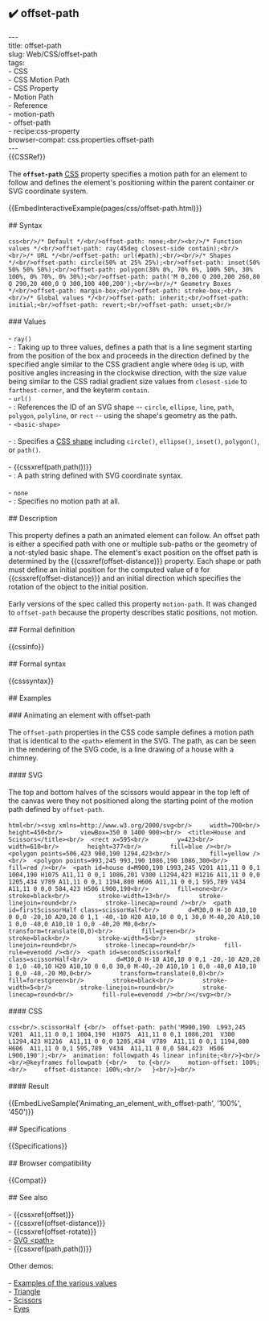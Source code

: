 ## ✔️ offset-path 
 ---<br/>title: offset-path<br/>slug: Web/CSS/offset-path<br/>tags:<br/>  - CSS<br/>  - CSS Motion Path<br/>  - CSS Property<br/>  - Motion Path<br/>  - Reference<br/>  - motion-path<br/>  - offset-path<br/>  - recipe:css-property<br/>browser-compat: css.properties.offset-path<br/>---<br/>{{CSSRef}}<br/><br/>The **`offset-path`** [CSS](/en-US/docs/Web/CSS) property specifies a motion path for an element to follow and defines the element's positioning within the parent container or SVG coordinate system.<br/><br/>{{EmbedInteractiveExample(pages/css/offset-path.html)}}<br/><br/>## Syntax<br/><br/>```css<br/>/* Default */<br/>offset-path: none;<br/><br/>/* Function values */<br/>offset-path: ray(45deg closest-side contain);<br/><br/>/* URL */<br/>offset-path: url(#path);<br/><br/>/* Shapes */<br/>offset-path: circle(50% at 25% 25%);<br/>offset-path: inset(50% 50% 50% 50%);<br/>offset-path: polygon(30% 0%, 70% 0%, 100% 50%, 30% 100%, 0% 70%, 0% 30%);<br/>offset-path: path('M 0,200 Q 200,200 260,80 Q 290,20 400,0 Q 300,100 400,200');<br/><br/>/* Geometry Boxes */<br/>offset-path: margin-box;<br/>offset-path: stroke-box;<br/><br/>/* Global values */<br/>offset-path: inherit;<br/>offset-path: initial;<br/>offset-path: revert;<br/>offset-path: unset;<br/>```<br/><br/>### Values<br/><br/>- `ray()`<br/>  - : Taking up to three values, defines a path that is a line segment starting from the position of the box and proceeds in the direction defined by the specified angle similar to the CSS gradient angle where `0deg` is up, with positive angles increasing in the clockwise direction, with the size value being similar to the CSS radial gradient size values from `closest-side` to `farthest-corner`, and the keyterm `contain`.<br/>- `url()`<br/>  - : References the ID of an SVG shape -- `circle`, `ellipse`, `line`, `path`, `polygon`, `polyline`, or `rect` -- using the shape's geometry as the path.<br/>- `<basic-shape>`<br/><br/>  - : Specifies a [CSS shape](/en-US/docs/Web/CSS/CSS_Shapes/Basic_Shapes) including `circle()`, `ellipse()`, `inset()`, `polygon()`, or `path()`.<br/><br/>    - {{cssxref(path,path())}}<br/>      - : A path string defined with SVG coordinate syntax.<br/><br/>- `none`<br/>  - : Specifies no motion path at all.<br/><br/>## Description<br/><br/>This property defines a path an animated element can follow. An offset path is either a specified path with one or multiple sub-paths or the geometry of a not-styled basic shape. The element's exact position on the offset path is determined by the {{cssxref(offset-distance)}} property. Each shape or path must define an initial position for the computed value of `0` for {{cssxref(offset-distance)}} and an initial direction which specifies the rotation of the object to the initial position.<br/><br/>Early versions of the spec called this property `motion-path`. It was changed to `offset-path` because the property describes static positions, not motion.<br/><br/>## Formal definition<br/><br/>{{cssinfo}}<br/><br/>## Formal syntax<br/><br/>{{csssyntax}}<br/><br/>## Examples<br/><br/>### Animating an element with offset-path<br/><br/>The `offset-path` properties in the CSS code sample defines a motion path that is identical to the `<path>` element in the SVG. The path, as can be seen in the rendering of the SVG code, is a line drawing of a house with a chimney.<br/><br/>#### SVG<br/><br/>The top and bottom halves of the scissors would appear in the top left of the canvas were they not positioned along the starting point of the motion path defined by `offset-path`.<br/><br/>```html<br/><svg xmlns=http://www.w3.org/2000/svg<br/>     width=700<br/>     height=450<br/>     viewBox=350 0 1400 900><br/>  <title>House and Scissors</title><br/>  <rect x=595<br/>        y=423<br/>        width=610<br/>        height=377<br/>        fill=blue /><br/>  <polygon points=506,423 900,190 1294,423<br/>           fill=yellow /><br/>  <polygon points=993,245 993,190 1086,190 1086,300<br/>           fill=red /><br/>  <path id=house d=M900,190 L993,245 V201 A11,11 0 0,1 1004,190 H1075 A11,11 0 0,1 1086,201 V300 L1294,423 H1216 A11,11 0 0,0 1205,434 V789 A11,11 0 0,1 1194,800 H606 A11,11 0 0,1 595,789 V434 A11,11 0 0,0 584,423 H506 L900,190<br/>        fill=none<br/>        stroke=black<br/>        stroke-width=13<br/>        stroke-linejoin=round<br/>        stroke-linecap=round /><br/>  <path id=firstScissorHalf class=scissorHalf<br/>        d=M30,0 H-10 A10,10 0 0,0 -20,10 A20,20 0 1,1 -40,-10 H20 A10,10 0 0,1 30,0 M-40,20 A10,10 1 0,0 -40,0 A10,10 1 0,0 -40,20 M0,0<br/>        transform=translate(0,0)<br/>        fill=green<br/>        stroke=black<br/>        stroke-width=5<br/>        stroke-linejoin=round<br/>        stroke-linecap=round<br/>        fill-rule=evenodd /><br/>  <path id=secondScissorHalf class=scissorHalf<br/>        d=M30,0 H-10 A10,10 0 0,1 -20,-10 A20,20 0 1,0 -40,10 H20 A10,10 0 0,0 30,0 M-40,-20 A10,10 1 0,0 -40,0 A10,10 1 0,0 -40,-20 M0,0<br/>        transform=translate(0,0)<br/>        fill=forestgreen<br/>        stroke=black<br/>        stroke-width=5<br/>        stroke-linejoin=round<br/>        stroke-linecap=round<br/>        fill-rule=evenodd /><br/></svg><br/>```<br/><br/>#### CSS<br/><br/>```css<br/>.scissorHalf {<br/>  offset-path: path('M900,190  L993,245 V201  A11,11 0 0,1 1004,190  H1075  A11,11 0 0,1 1086,201  V300  L1294,423 H1216  A11,11 0 0,0 1205,434  V789  A11,11 0 0,1 1194,800  H606  A11,11 0 0,1 595,789  V434  A11,11 0 0,0 584,423  H506 L900,190');<br/>  animation: followpath 4s linear infinite;<br/>}<br/><br/>@keyframes followpath {<br/>   to {<br/>     motion-offset: 100%;<br/>     offset-distance: 100%;<br/>   }<br/>}<br/>```<br/><br/>#### Result<br/><br/>{{EmbedLiveSample('Animating_an_element_with_offset-path', '100%', '450')}}<br/><br/>## Specifications<br/><br/>{{Specifications}}<br/><br/>## Browser compatibility<br/><br/>{{Compat}}<br/><br/>## See also<br/><br/>- {{cssxref(offset)}}<br/>- {{cssxref(offset-distance)}}<br/>- {{cssxref(offset-rotate)}}<br/>- [SVG \<path>](/en-US/docs/Web/SVG/Tutorial/Paths)<br/>- {{cssxref(path,path())}}<br/><br/>Other demos:<br/><br/>- [Examples of the various values](https://codepen.io/team/css-tricks/pen/WZdKMq)<br/>- [Triangle](https://codepen.io/ericwilligers/pen/jrbJPp)<br/>- [Scissors](https://codepen.io/ericwilligers/pen/bwVkNa)<br/>- [Eyes](https://jsfiddle.net/ericwilligers/r1snqdan/)<br/>
